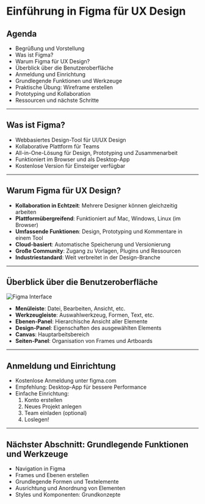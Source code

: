 # Einführung in Figma für UX Design

## Agenda
- Begrüßung und Vorstellung
- Was ist Figma?
- Warum Figma für UX Design?
- Überblick über die Benutzeroberfläche
- Anmeldung und Einrichtung
- Grundlegende Funktionen und Werkzeuge
- Praktische Übung: Wireframe erstellen
- Prototyping und Kollaboration
- Ressourcen und nächste Schritte

---

## Was ist Figma?

- Webbasiertes Design-Tool für UI/UX Design
- Kollaborative Plattform für Teams
- All-in-One-Lösung für Design, Prototyping und Zusammenarbeit
- Funktioniert im Browser und als Desktop-App
- Kostenlose Version für Einsteiger verfügbar

---

## Warum Figma für UX Design?

- **Kollaboration in Echtzeit**: Mehrere Designer können gleichzeitig arbeiten
- **Plattformübergreifend**: Funktioniert auf Mac, Windows, Linux (im Browser)
- **Umfassende Funktionen**: Design, Prototyping und Kommentare in einem Tool
- **Cloud-basiert**: Automatische Speicherung und Versionierung
- **Große Community**: Zugang zu Vorlagen, Plugins und Ressourcen
- **Industriestandard**: Weit verbreitet in der Design-Branche

---

## Überblick über die Benutzeroberfläche

![Figma Interface](https://help.figma.com/hc/article_attachments/360061743114/Figma_UI.png)

- **Menüleiste**: Datei, Bearbeiten, Ansicht, etc.
- **Werkzeugleiste**: Auswahlwerkzeug, Formen, Text, etc.
- **Ebenen-Panel**: Hierarchische Ansicht aller Elemente
- **Design-Panel**: Eigenschaften des ausgewählten Elements
- **Canvas**: Hauptarbeitsbereich
- **Seiten-Panel**: Organisation von Frames und Artboards

---

## Anmeldung und Einrichtung

- Kostenlose Anmeldung unter figma.com
- Empfehlung: Desktop-App für bessere Performance
- Einfache Einrichtung:
  1. Konto erstellen
  2. Neues Projekt anlegen
  3. Team einladen (optional)
  4. Loslegen!

---

## Nächster Abschnitt: Grundlegende Funktionen und Werkzeuge

- Navigation in Figma
- Frames und Ebenen erstellen
- Grundlegende Formen und Textelemente
- Ausrichtung und Anordnung von Elementen
- Styles und Komponenten: Grundkonzepte
